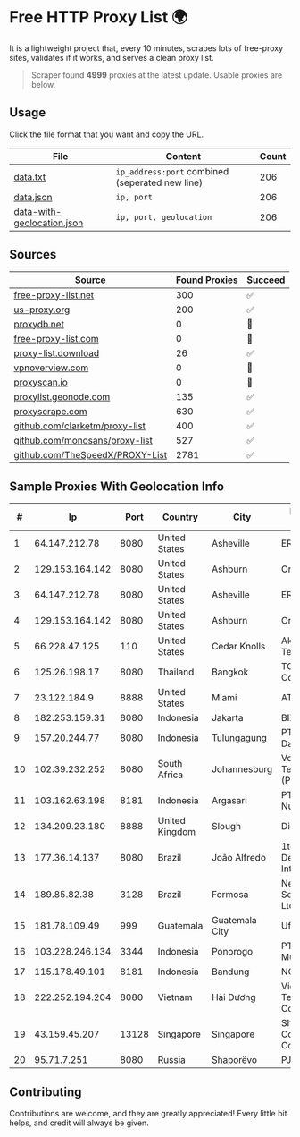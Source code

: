 
# Free HTTP Proxy List 🌍

It is a lightweight project that, every 10 minutes, scrapes lots of free-proxy sites, validates if it works, and serves a clean proxy list.


> Scraper found **4999** proxies at the latest update. Usable proxies are below.

## Usage

Click the file format that you want and copy the URL.


|File|Content|Count|
|----|-------|-----|
|[data.txt](https://raw.githubusercontent.com/themiralay/Proxy-List-World/master/data.txt)|`ip_address:port` combined (seperated new line)|206|
|[data.json](https://raw.githubusercontent.com/themiralay/Proxy-List-World/master/data.json)|`ip, port`|206|
|[data-with-geolocation.json](https://raw.githubusercontent.com/themiralay/Proxy-List-World/master/data-with-geolocation.json)|`ip, port, geolocation`|206|

## Sources

|Source|Found Proxies|Succeed|
|------|-------------|-------|
|[free-proxy-list.net](https://free-proxy-list.net)|300|✅|
|[us-proxy.org](https://www.us-proxy.org)|200|✅|
|[proxydb.net](http://proxydb.net)|0|🚫|
|[free-proxy-list.com](https://free-proxy-list.com/?page=&port=&type%5B%5D=http&type%5B%5D=https&up_time=0&search=Search)|0|🚫|
|[proxy-list.download](https://www.proxy-list.download/HTTP)|26|✅|
|[vpnoverview.com](https://vpnoverview.com/privacy/anonymous-browsing/free-proxy-servers)|0|🚫|
|[proxyscan.io](https://www.proxyscan.io)|0|🚫|
|[proxylist.geonode.com](https://proxylist.geonode.com/api/proxy-list?limit=300&page=1&sort_by=lastChecked&sort_type=desc&protocols=http,https)|135|✅|
|[proxyscrape.com](https://api.proxyscrape.com/v2/?request=displayproxies&protocol=http&timeout=10000&country=all&ssl=all&anonymity=all)|630|✅|
|[github.com/clarketm/proxy-list](https://raw.githubusercontent.com/clarketm/proxy-list/master/proxy-list-raw.txt)|400|✅|
|[github.com/monosans/proxy-list](https://raw.githubusercontent.com/monosans/proxy-list/main/proxies/http.txt)|527|✅|
|[github.com/TheSpeedX/PROXY-List](https://raw.githubusercontent.com/TheSpeedX/PROXY-List/master/http.txt)|2781|✅|


## Sample Proxies With Geolocation Info

|#|Ip|Port|Country|City|Internet Service Provider|
|-|--|----|-------|----|-------------------------|
|1|64.147.212.78|8080|United States|Asheville|ERC Broadband|
|2|129.153.164.142|8080|United States|Ashburn|Oracle Corporation|
|3|64.147.212.78|8080|United States|Asheville|ERC Broadband|
|4|129.153.164.142|8080|United States|Ashburn|Oracle Corporation|
|5|66.228.47.125|110|United States|Cedar Knolls|Akamai Technologies, Inc.|
|6|125.26.198.17|8080|Thailand|Bangkok|TOT Public Company Limited|
|7|23.122.184.9|8888|United States|Miami|AT&T Services, Inc.|
|8|182.253.159.31|8080|Indonesia|Jakarta|BIZNET|
|9|157.20.244.77|8080|Indonesia|Tulungagung|PT.Global Media Data Prima|
|10|102.39.232.252|8080|South Africa|Johannesburg|Vox Telecommunications (Pty) Limited|
|11|103.162.63.198|8181|Indonesia|Argasari|PT Ring Media Nusantara|
|12|134.209.23.180|8888|United Kingdom|Slough|DigitalOcean, LLC|
|13|177.36.14.137|8080|Brazil|João Alfredo|1telecom Servicos De Tecnologia EM Internet Ltda|
|14|189.85.82.38|3128|Brazil|Formosa|Networld Provedor e Servicos de Internet Ltda|
|15|181.78.109.49|999|Guatemala|Guatemala City|Ufinet Panama S.A.|
|16|103.228.246.134|3344|Indonesia|Ponorogo|PT Giga Patra Multimedia|
|17|115.178.49.101|8181|Indonesia|Bandung|NOC SIMAYA|
|18|222.252.194.204|8080|Vietnam|Hải Dương|VietNam Post and Telecom Corporation|
|19|43.159.45.207|13128|Singapore|Singapore|Shenzhen Tencent Computer Systems Company Limited|
|20|95.71.7.251|8080|Russia|Shaporëvo|PJSC Rostelecom|



## Contributing

Contributions are welcome, and they are greatly appreciated! Every
little bit helps, and credit will always be given.


